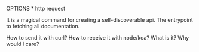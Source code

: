 OPTIONS * http request

It is a magical command for creating a self-discoverable api.
The entrypoint to fetching all documentation.

How to send it with curl?
How to receive it with node/koa?
What is it?
Why would I care?
